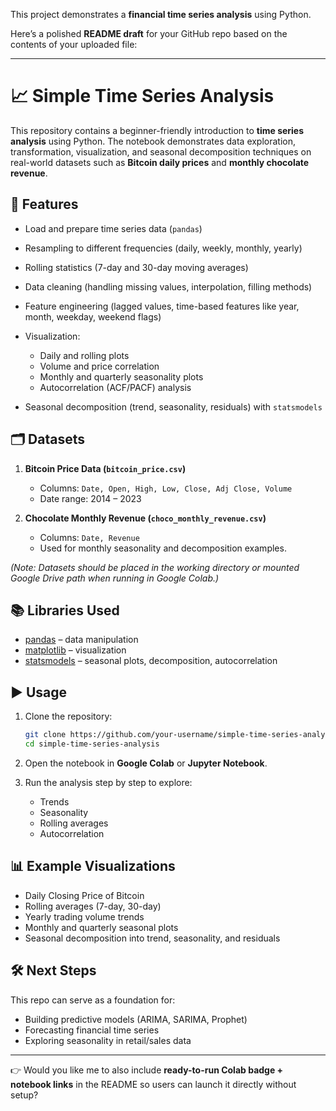 This project demonstrates a **financial time series analysis** using Python. 

Here’s a polished **README draft** for your GitHub repo based on the contents of your uploaded file:

---

# 📈 Simple Time Series Analysis

This repository contains a beginner-friendly introduction to **time series analysis** using Python. The notebook demonstrates data exploration, transformation, visualization, and seasonal decomposition techniques on real-world datasets such as **Bitcoin daily prices** and **monthly chocolate revenue**.

## 🚀 Features

* Load and prepare time series data (`pandas`)
* Resampling to different frequencies (daily, weekly, monthly, yearly)
* Rolling statistics (7-day and 30-day moving averages)
* Data cleaning (handling missing values, interpolation, filling methods)
* Feature engineering (lagged values, time-based features like year, month, weekday, weekend flags)
* Visualization:

  * Daily and rolling plots
  * Volume and price correlation
  * Monthly and quarterly seasonality plots
  * Autocorrelation (ACF/PACF) analysis
* Seasonal decomposition (trend, seasonality, residuals) with `statsmodels`

## 🗂️ Datasets

1. **Bitcoin Price Data (`bitcoin_price.csv`)**

   * Columns: `Date, Open, High, Low, Close, Adj Close, Volume`
   * Date range: 2014 – 2023

2. **Chocolate Monthly Revenue (`choco_monthly_revenue.csv`)**

   * Columns: `Date, Revenue`
   * Used for monthly seasonality and decomposition examples.

*(Note: Datasets should be placed in the working directory or mounted Google Drive path when running in Google Colab.)*

## 📚 Libraries Used

* [pandas](https://pandas.pydata.org/) – data manipulation
* [matplotlib](https://matplotlib.org/) – visualization
* [statsmodels](https://www.statsmodels.org/) – seasonal plots, decomposition, autocorrelation

## ▶️ Usage

1. Clone the repository:

   ```bash
   git clone https://github.com/your-username/simple-time-series-analysis.git
   cd simple-time-series-analysis
   ```

2. Open the notebook in **Google Colab** or **Jupyter Notebook**.

3. Run the analysis step by step to explore:

   * Trends
   * Seasonality
   * Rolling averages
   * Autocorrelation

## 📊 Example Visualizations

* Daily Closing Price of Bitcoin
* Rolling averages (7-day, 30-day)
* Yearly trading volume trends
* Monthly and quarterly seasonal plots
* Seasonal decomposition into trend, seasonality, and residuals

## 🛠️ Next Steps

This repo can serve as a foundation for:

* Building predictive models (ARIMA, SARIMA, Prophet)
* Forecasting financial time series
* Exploring seasonality in retail/sales data

---

👉 Would you like me to also include **ready-to-run Colab badge + notebook links** in the README so users can launch it directly without setup?
